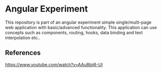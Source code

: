 # Angular Experiment

This repository is part of an angular experiment simple single/multi-page web application with basic/advanced functionality. This application can use concepts such as components, routing, hooks, data binding and text interpolation etc..

## References
https://www.youtube.com/watch?v=AAu8bjj6-UI
